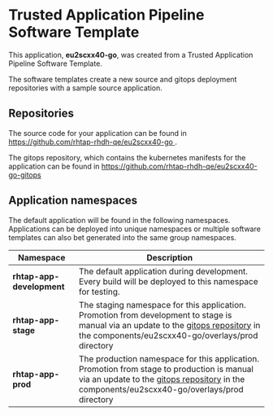 # Trusted Application Pipeline Software Template

This application, **eu2scxx40-go**, was created from a Trusted Application Pipeline Software Template.

The software templates create a new source and gitops deployment repositories with a sample source application. 

## Repositories

The source code for your application can be found in [https://github.com/rhtap-rhdh-qe/eu2scxx40-go ](https://github.com/rhtap-rhdh-qe/eu2scxx40-go ).
 
The gitops repository, which contains the kubernetes manifests for the application can be found in 
[https://github.com/rhtap-rhdh-qe/eu2scxx40-go-gitops ](https://github.com/rhtap-rhdh-qe/eu2scxx40-go-gitops ) 

## Application namespaces 

The default application will be found in the following namespaces. Applications can be deployed into unique namespaces or multiple software templates can also bet generated into the same group namespaces.  

|  Namespace   |  Description   |  
| -------- | -------- |   
| **rhtap-app-development** | The default application during development. Every build will be deployed to this namespace for testing. | 
| **rhtap-app-stage** | The staging namespace for this application. Promotion from development to stage is manual via an update to the [gitops repository](https://github.com/rhtap-rhdh-qe/eu2scxx40-go-gitops ) in the components/eu2scxx40-go/overlays/prod directory |  
| **rhtap-app-prod** | The production namespace for this application. Promotion from stage to production is manual via an update to the [gitops repository](https://github.com/rhtap-rhdh-qe/eu2scxx40-go-gitops ) in the components/eu2scxx40-go/overlays/prod directory | 